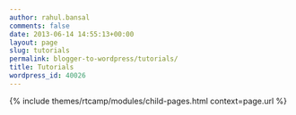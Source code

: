 ```yaml
---
author: rahul.bansal
comments: false
date: 2013-06-14 14:55:13+00:00
layout: page
slug: tutorials
permalink: blogger-to-wordpress/tutorials/
title: Tutorials
wordpress_id: 40026
---
```


{% include themes/rtcamp/modules/child-pages.html context=page.url %}
